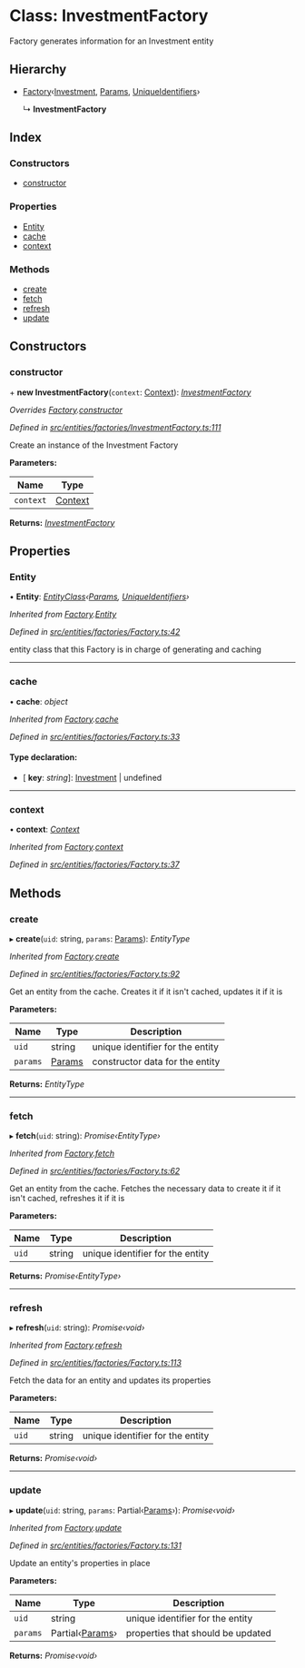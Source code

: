 # Class: InvestmentFactory

Factory generates information for an Investment entity

## Hierarchy

* [Factory](entities.factories.factory.md)‹[Investment](entities.investment.md), [Params](../interfaces/entities.params-7.md), [UniqueIdentifiers](../interfaces/entities.uniqueidentifiers-1.md)›

  ↳ **InvestmentFactory**

## Index

### Constructors

* [constructor](entities.factories.investmentfactory.md#constructor)

### Properties

* [Entity](entities.factories.investmentfactory.md#entity)
* [cache](entities.factories.investmentfactory.md#cache)
* [context](entities.factories.investmentfactory.md#context)

### Methods

* [create](entities.factories.investmentfactory.md#create)
* [fetch](entities.factories.investmentfactory.md#fetch)
* [refresh](entities.factories.investmentfactory.md#refresh)
* [update](entities.factories.investmentfactory.md#update)

## Constructors

###  constructor

\+ **new InvestmentFactory**(`context`: [Context](_context_.context.md)): *[InvestmentFactory](entities.factories.investmentfactory.md)*

*Overrides [Factory](entities.factories.factory.md).[constructor](entities.factories.factory.md#constructor)*

*Defined in [src/entities/factories/InvestmentFactory.ts:111](https://github.com/PolymathNetwork/polymath-sdk/blob/1abe1ae/src/entities/factories/InvestmentFactory.ts#L111)*

Create an instance of the Investment Factory

**Parameters:**

Name | Type |
------ | ------ |
`context` | [Context](_context_.context.md) |

**Returns:** *[InvestmentFactory](entities.factories.investmentfactory.md)*

## Properties

###  Entity

• **Entity**: *[EntityClass](../interfaces/entities.factories.entityclass.md)‹[Params](../interfaces/entities.params-7.md), [UniqueIdentifiers](../interfaces/entities.uniqueidentifiers-1.md)›*

*Inherited from [Factory](entities.factories.factory.md).[Entity](entities.factories.factory.md#entity)*

*Defined in [src/entities/factories/Factory.ts:42](https://github.com/PolymathNetwork/polymath-sdk/blob/1abe1ae/src/entities/factories/Factory.ts#L42)*

entity class that this Factory is in charge of generating and caching

___

###  cache

• **cache**: *object*

*Inherited from [Factory](entities.factories.factory.md).[cache](entities.factories.factory.md#cache)*

*Defined in [src/entities/factories/Factory.ts:33](https://github.com/PolymathNetwork/polymath-sdk/blob/1abe1ae/src/entities/factories/Factory.ts#L33)*

#### Type declaration:

* \[ **key**: *string*\]: [Investment](entities.investment.md) | undefined

___

###  context

• **context**: *[Context](_context_.context.md)*

*Inherited from [Factory](entities.factories.factory.md).[context](entities.factories.factory.md#context)*

*Defined in [src/entities/factories/Factory.ts:37](https://github.com/PolymathNetwork/polymath-sdk/blob/1abe1ae/src/entities/factories/Factory.ts#L37)*

## Methods

###  create

▸ **create**(`uid`: string, `params`: [Params](../interfaces/entities.params-7.md)): *EntityType*

*Inherited from [Factory](entities.factories.factory.md).[create](entities.factories.factory.md#create)*

*Defined in [src/entities/factories/Factory.ts:92](https://github.com/PolymathNetwork/polymath-sdk/blob/1abe1ae/src/entities/factories/Factory.ts#L92)*

Get an entity from the cache. Creates it if it isn't cached, updates it if it is

**Parameters:**

Name | Type | Description |
------ | ------ | ------ |
`uid` | string | unique identifier for the entity |
`params` | [Params](../interfaces/entities.params-7.md) | constructor data for the entity  |

**Returns:** *EntityType*

___

###  fetch

▸ **fetch**(`uid`: string): *Promise‹EntityType›*

*Inherited from [Factory](entities.factories.factory.md).[fetch](entities.factories.factory.md#fetch)*

*Defined in [src/entities/factories/Factory.ts:62](https://github.com/PolymathNetwork/polymath-sdk/blob/1abe1ae/src/entities/factories/Factory.ts#L62)*

Get an entity from the cache. Fetches the necessary data to create it if it isn't cached, refreshes it if it is

**Parameters:**

Name | Type | Description |
------ | ------ | ------ |
`uid` | string | unique identifier for the entity  |

**Returns:** *Promise‹EntityType›*

___

###  refresh

▸ **refresh**(`uid`: string): *Promise‹void›*

*Inherited from [Factory](entities.factories.factory.md).[refresh](entities.factories.factory.md#refresh)*

*Defined in [src/entities/factories/Factory.ts:113](https://github.com/PolymathNetwork/polymath-sdk/blob/1abe1ae/src/entities/factories/Factory.ts#L113)*

Fetch the data for an entity and updates its properties

**Parameters:**

Name | Type | Description |
------ | ------ | ------ |
`uid` | string | unique identifier for the entity  |

**Returns:** *Promise‹void›*

___

###  update

▸ **update**(`uid`: string, `params`: Partial‹[Params](../interfaces/entities.params-7.md)›): *Promise‹void›*

*Inherited from [Factory](entities.factories.factory.md).[update](entities.factories.factory.md#update)*

*Defined in [src/entities/factories/Factory.ts:131](https://github.com/PolymathNetwork/polymath-sdk/blob/1abe1ae/src/entities/factories/Factory.ts#L131)*

Update an entity's properties in place

**Parameters:**

Name | Type | Description |
------ | ------ | ------ |
`uid` | string | unique identifier for the entity |
`params` | Partial‹[Params](../interfaces/entities.params-7.md)› | properties that should be updated  |

**Returns:** *Promise‹void›*

